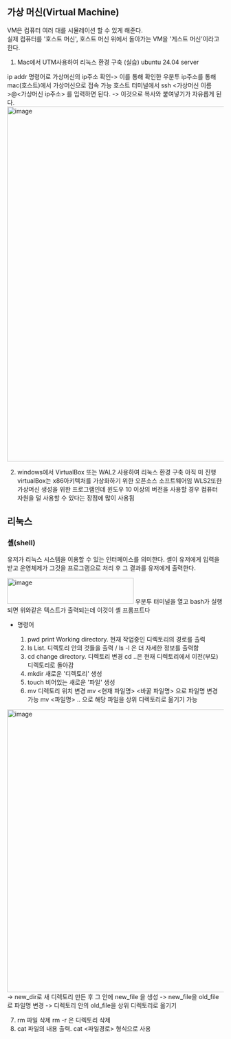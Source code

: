 ## 가상 머신(Virtual Machine)
VM은 컴퓨터 여러 대를 시뮬레이션 할 수 있게 해준다.  
실제 컴퓨터를 '호스트 머신', 호스트 머신 위에서 돌아가는 VM을 '게스트 머신'이라고 한다.

1. Mac에서 UTM사용하여 리눅스 환경 구축 (실습)
ubuntu 24.04 server

ip addr 명령어로 가상머신의 ip주소 확인-> 이를 통해 확인한 우분투 ip주소를 통해 mac(호스트)에서 가상머신으로 접속 가능
호스트 터미널에서 ssh <가상머신 이름>@<가상머신 ip주소> 를 입력하면 된다. -> 이것으로 복사와 붙여넣기가 자유롭게 된다.
<img width="1266" height="826" alt="image" src="https://github.com/user-attachments/assets/9818ec1f-c64d-4af5-9b9f-d841724c579a" />
   
2. windows에서 VirtualBox 또는 WAL2 사용하여 리눅스 환경 구축
아직 미 진행
virtualBox는 x86아키텍처를 가상화하기 위한 오픈소스 소프트웨어임
WLS2또한 가상머신 생성을 위한 프로그램인데 윈도우 10 이상의 버전을 사용할 경우 컴퓨터 자원을 덜 사용할 수 있다는 장점에 많이 사용됨

## 리눅스 

### 셸(shell)
유저가 리눅스 시스템을 이용할 수 있는 인터페이스를 의미한다.
셸이 유저에게 입력을 받고 운영체제가 그것을 프로그램으로 처리 후 그 결과를 유저에게 출력한다.

<img width="294" height="60" alt="image" src="https://github.com/user-attachments/assets/ef965ac9-82ed-44f0-aa30-24fbb4336bc9" />
우분투 터미널을 열고 bash가 실행되면 위와같은 텍스트가 출력되는데 이것이 셸 프롬프트다

* 명령어
  
  1. pwd
     print Working directory. 현재 작업중인 디렉토리의 경로를 출력
  2. ls
     List. 디렉토리 안의 것들을 출력 / ls -l 은 더 자세한 정보를 출력함
  3. cd
     change directory. 디렉토리 변경
     cd ..은 현재 디렉토리에서 이전(부모) 디렉토리로 돌아감
  4. mkdir
     새로운 '디렉토리' 생성
  5. touch
     비어있는 새로운 '파일' 생성
  6. mv 
     디렉토리 위치 변경
     mv <현재 파일명> <바꿀 파일명> 으로 파일명 변경 가능
     mv <파일명> .. 으로 해당 파일을 상위 디렉토리로 옮기기 가능

<img width="864" height="658" alt="image" src="https://github.com/user-attachments/assets/1621b17f-a204-4f81-a7aa-a1d62ac32fd0" />
-> new_dir로 새 디렉토리 만든 후 그 안에  new_file 을 생성
-> new_file을 old_file로 파일명 변경
-> 디렉토리 안의 old_file을 상위 디렉토리로 옮기기

  7. rm
     파일 삭제
     rm -r 은 디렉토리 삭제
  8. cat
     파일의 내용 출력. cat <파일경로> 형식으로 사용















     
